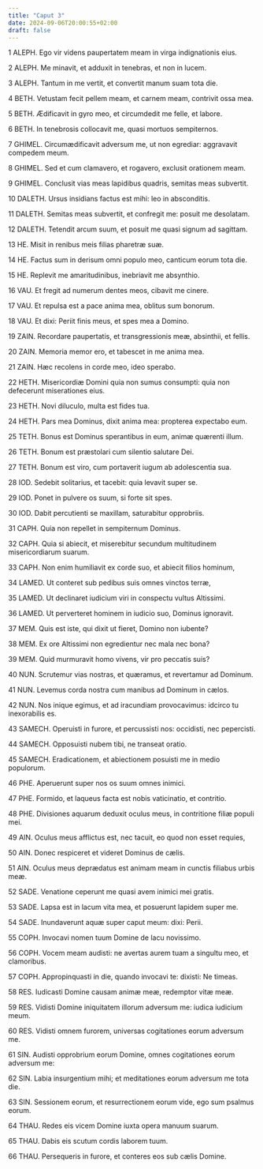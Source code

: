 ```yaml
---
title: "Caput 3"
date: 2024-09-06T20:00:55+02:00
draft: false
---
```



1 ALEPH. Ego vir videns paupertatem meam in virga indignationis eius.

2 ALEPH. Me minavit, et adduxit in tenebras, et non in lucem.

3 ALEPH. Tantum in me vertit, et convertit manum suam tota die.

4 BETH. Vetustam fecit pellem meam, et carnem meam, contrivit ossa mea.

5 BETH. Ædificavit in gyro meo, et circumdedit me felle, et labore.

6 BETH. In tenebrosis collocavit me, quasi mortuos sempiternos.

7 GHIMEL. Circumædificavit adversum me, ut non egrediar: aggravavit compedem meum.

8 GHIMEL. Sed et cum clamavero, et rogavero, exclusit orationem meam.

9 GHIMEL. Conclusit vias meas lapidibus quadris, semitas meas subvertit.

10 DALETH. Ursus insidians factus est mihi: leo in absconditis.

11 DALETH. Semitas meas subvertit, et confregit me: posuit me desolatam.

12 DALETH. Tetendit arcum suum, et posuit me quasi signum ad sagittam.

13 HE. Misit in renibus meis filias pharetræ suæ.

14 HE. Factus sum in derisum omni populo meo, canticum eorum tota die.

15 HE. Replevit me amaritudinibus, inebriavit me absynthio.

16 VAU. Et fregit ad numerum dentes meos, cibavit me cinere.

17 VAU. Et repulsa est a pace anima mea, oblitus sum bonorum.

18 VAU. Et dixi: Periit finis meus, et spes mea a Domino.

19 ZAIN. Recordare paupertatis, et transgressionis meæ, absinthii, et fellis.

20 ZAIN. Memoria memor ero, et tabescet in me anima mea.

21 ZAIN. Hæc recolens in corde meo, ideo sperabo.

22 HETH. Misericordiæ Domini quia non sumus consumpti: quia non defecerunt miserationes eius.

23 HETH. Novi diluculo, multa est fides tua.

24 HETH. Pars mea Dominus, dixit anima mea: propterea expectabo eum.

25 TETH. Bonus est Dominus sperantibus in eum, animæ quærenti illum.

26 TETH. Bonum est præstolari cum silentio salutare Dei.

27 TETH. Bonum est viro, cum portaverit iugum ab adolescentia sua.

28 IOD. Sedebit solitarius, et tacebit: quia levavit super se.

29 IOD. Ponet in pulvere os suum, si forte sit spes.

30 IOD. Dabit percutienti se maxillam, saturabitur opprobriis.

31 CAPH. Quia non repellet in sempiternum Dominus.

32 CAPH. Quia si abiecit, et miserebitur secundum multitudinem misericordiarum suarum.

33 CAPH. Non enim humiliavit ex corde suo, et abiecit filios hominum,

34 LAMED. Ut conteret sub pedibus suis omnes vinctos terræ,

35 LAMED. Ut declinaret iudicium viri in conspectu vultus Altissimi.

36 LAMED. Ut perverteret hominem in iudicio suo, Dominus ignoravit.

37 MEM. Quis est iste, qui dixit ut fieret, Domino non iubente?

38 MEM. Ex ore Altissimi non egredientur nec mala nec bona?

39 MEM. Quid murmuravit homo vivens, vir pro peccatis suis?

40 NUN. Scrutemur vias nostras, et quæramus, et revertamur ad Dominum.

41 NUN. Levemus corda nostra cum manibus ad Dominum in cælos.

42 NUN. Nos inique egimus, et ad iracundiam provocavimus: idcirco tu inexorabilis es.

43 SAMECH. Operuisti in furore, et percussisti nos: occidisti, nec pepercisti.

44 SAMECH. Opposuisti nubem tibi, ne transeat oratio.

45 SAMECH. Eradicationem, et abiectionem posuisti me in medio populorum.

46 PHE. Aperuerunt super nos os suum omnes inimici.

47 PHE. Formido, et laqueus facta est nobis vaticinatio, et contritio.

48 PHE. Divisiones aquarum deduxit oculus meus, in contritione filiæ populi mei.

49 AIN. Oculus meus afflictus est, nec tacuit, eo quod non esset requies,

50 AIN. Donec respiceret et videret Dominus de cælis.

51 AIN. Oculus meus deprædatus est animam meam in cunctis filiabus urbis meæ.

52 SADE. Venatione ceperunt me quasi avem inimici mei gratis.

53 SADE. Lapsa est in lacum vita mea, et posuerunt lapidem super me.

54 SADE. Inundaverunt aquæ super caput meum: dixi: Perii.

55 COPH. Invocavi nomen tuum Domine de lacu novissimo.

56 COPH. Vocem meam audisti: ne avertas aurem tuam a singultu meo, et clamoribus.

57 COPH. Appropinquasti in die, quando invocavi te: dixisti: Ne timeas.

58 RES. Iudicasti Domine causam animæ meæ, redemptor vitæ meæ.

59 RES. Vidisti Domine iniquitatem illorum adversum me: iudica iudicium meum.

60 RES. Vidisti omnem furorem, universas cogitationes eorum adversum me.

61 SIN. Audisti opprobrium eorum Domine, omnes cogitationes eorum adversum me:

62 SIN. Labia insurgentium mihi; et meditationes eorum adversum me tota die.

63 SIN. Sessionem eorum, et resurrectionem eorum vide, ego sum psalmus eorum.

64 THAU. Redes eis vicem Domine iuxta opera manuum suarum.

65 THAU. Dabis eis scutum cordis laborem tuum.

66 THAU. Persequeris in furore, et conteres eos sub cælis Domine.

